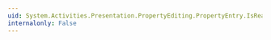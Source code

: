 ```yaml
---
uid: System.Activities.Presentation.PropertyEditing.PropertyEntry.IsReadOnly
internalonly: False
---
```

